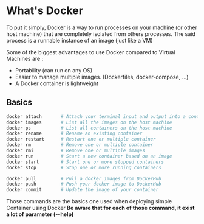 # What's Docker

To put it simply, Docker is a way to run processes on your machine (or other host machine)
that are completely isolated from others processes. The said process is a 
runnable instance of an image (just like a VM)

Some of the biggest advantages to use Docker compared to Virtual Machines are :
* Portability (can run on any OS)
* Easier to manage multiple images. (Dockerfiles, docker-compose, ...)
* A Docker container is lightweight

## Basics

```bash
docker attach		# Attach your terminal input and output into a container
docker images		# List all the images on the host machine
docker ps			# List all containers on the host machine
docker rename		# Rename an existing container
docker restart		# Restart one or multiple container
docker rm			# Remove one or multiple container
docker rmi			# Remove one or multiple images
docker run			# Start a new container based on an image
docker start		# Start one or more stopped containers
docker stop			# Stop one or more running containers

docker pull			# Pull a docker images from DockerHub
docker push			# Push your docker image to DockerHub
docker commit		# Update the image of your container
```

Those commands are the basics one used when deploying simple Container using Docker
**Be aware that for each of those command, it exist a lot of parameter (--help)**
